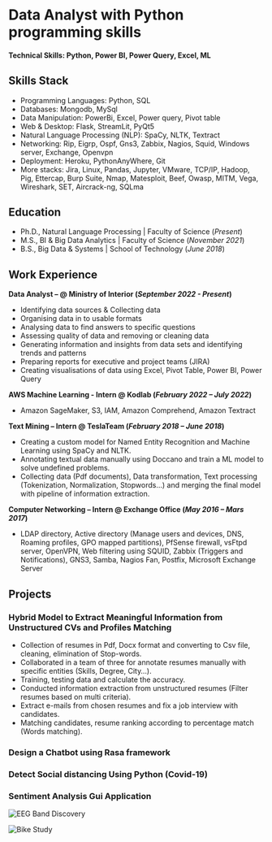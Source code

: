 # Data Analyst with Python programming skills

#### Technical Skills: Python, Power BI, Power Query, Excel, ML

## Skills Stack
- Programming Languages: Python, SQL
- Databases: Mongodb, MySql
- Data Manipulation: PowerBi, Excel, Power query, Pivot table
- Web & Desktop: Flask, StreamLit, PyQt5
- Natural Language Processing (NLP): SpaCy, NLTK, Textract
- Networking: Rip, Eigrp, Ospf, Gns3, Zabbix, Nagios, Squid, Windows server, Exchange, Openvpn
- Deployment: Heroku, PythonAnyWhere, Git
- More stacks: Jira, Linux, Pandas, Jupyter, VMware, TCP/IP, Hadoop, Pig, Ettercap, Burp Suite, Nmap, Matesploit, Beef, Owasp, MITM, Vega, Wireshark, SET, Aircrack-ng, SQLma

## Education
- Ph.D., Natural Language Processing | Faculty of Science (_Present_)								       		
- M.S., BI & Big Data Analytics	| Faculty of Science (_November 2021_)	 			        		
- B.S., Big Data & Systems | School of Technology (_June 2018_)

## Work Experience
**Data Analyst – @ Ministry of Interior (_September 2022 - Present_)**
- Identifying data sources & Collecting data
- Organising data in to usable formats
- Analysing data to find answers to specific questions
- Assessing quality of data and removing or cleaning data
- Generating information and insights from data sets and identifying trends and patterns
- Preparing reports for executive and project teams (JIRA)
- Creating visualisations of data using Excel, Pivot Table, Power BI, Power Query
  
**AWS Machine Learning - Intern @ Kodlab (_February 2022 – July 2022_)**
- Amazon SageMaker, S3, IAM, Amazon Comprehend, Amazon Textract

**Text Mining – Intern @ TeslaTeam (_February 2018 – June 2018_)**
- Creating a custom model for Named Entity Recognition and Machine Learning using SpaCy and NLTK.
- Annotating textual data manually using Doccano and train a ML model to solve undefined problems.
- Collecting data (Pdf documents), Data transformation, Text processing (Tokenization, Normalization, Stopwords…) and merging the final model with pipeline of information extraction.

**Computer Networking – Intern @ Exchange Office (_May 2016 – Mars 2017_)**
- LDAP directory, Active directory (Manage users and devices, DNS, Roaming profiles, GPO mapped partitions),  PfSense firewall, vsFtpd server, OpenVPN, Web filtering using SQUID, Zabbix (Triggers and Notifications), GNS3, Samba, Nagios Fan, Postfix, Microsoft Exchange Server
  
## Projects
### Hybrid Model to Extract Meaningful Information from Unstructured CVs and Profiles Matching
- Collection of resumes in Pdf, Docx format and converting to Csv file, cleaning, elimination of Stop-words.
- Collaborated in a team of three for annotate resumes manually with specific entities (Skills, Degree, City…).
- Training, testing data and calculate the accuracy.
- Conducted information extraction from unstructured resumes (Filter resumes based on multi criteria).
- Extract e-mails from chosen resumes and fix a job interview with candidates.
- Matching candidates, resume ranking according to percentage match (Words matching).

### Design a Chatbot using Rasa framework
### Detect Social distancing Using Python (Covid-19)
### Sentiment Analysis Gui Application

![EEG Band Discovery](/assets/img/eeg_band_discovery.jpeg)

![Bike Study](/assets/img/bike_study.jpeg)
